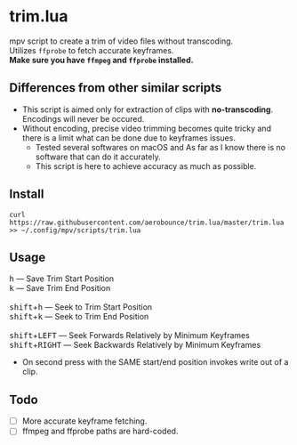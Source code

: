 # trim.lua
mpv script to create a trim of video files without transcoding.<br>
Utilizes `ffprobe` to fetch accurate keyframes.<br>
**Make sure you have `ffmpeg` and `ffprobe` installed.**


## Differences from other similar scripts
- This script is aimed only for extraction of clips with **no-transcoding**. Encodings will never be occured.
- Without encoding, precise video trimming becomes quite tricky and there is a limit what can be done due to keyframes issues.
    - Tested several softwares on macOS and As far as I know there is no software that can do it accurately.
    - This script is here to achieve accuracy as much as possible.


## Install
```
curl https://raw.githubusercontent.com/aerobounce/trim.lua/master/trim.lua >> ~/.config/mpv/scripts/trim.lua
```


## Usage
<kbd>h</kbd> — Save Trim Start Position<br>
<kbd>k</kbd> — Save Trim End Position<br>
<br>
<kbd>shift</kbd>+<kbd>h</kbd> — Seek to Trim Start Position<br>
<kbd>shift</kbd>+<kbd>k</kbd> — Seek to Trim End Position<br>
<br>
<kbd>shift</kbd>+<kbd>LEFT</kbd> — Seek Forwards Relatively by Minimum Keyframes<br>
<kbd>shift</kbd>+<kbd>RIGHT</kbd> — Seek Backwards Relatively by Minimum Keyframes

- On second press with the SAME start/end position invokes write out of a clip.


## Todo
- [ ] More accurate keyframe fetching.
- [ ] ffmpeg and ffprobe paths are hard-coded.
